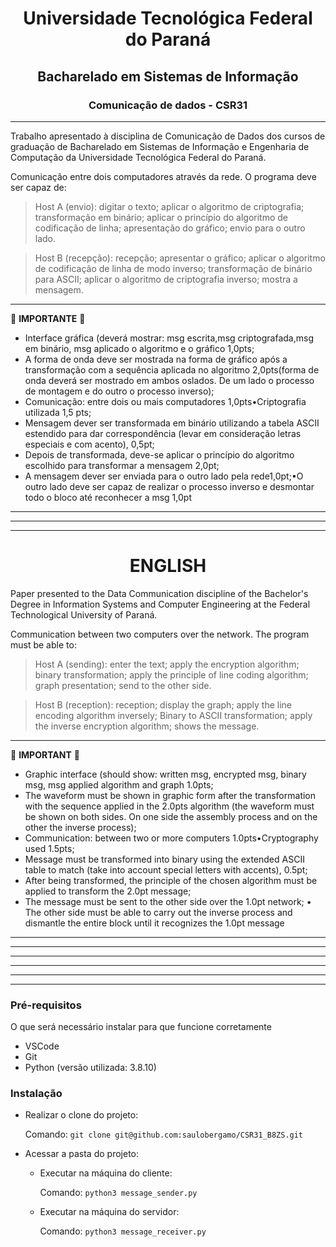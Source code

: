# <center>Universidade Tecnológica Federal do Paraná
## <center>Bacharelado em Sistemas de Informação
### <center>Comunicação de dados - CSR31
___


Trabalho apresentado à disciplina de Comunicação de Dados dos cursos de graduação de Bacharelado em Sistemas de Informação e Engenharia de Computação da Universidade Tecnológica Federal do Paraná.

Comunicação entre dois computadores através da rede. O programa deve ser capaz de:
> Host A (envio): digitar o texto; aplicar o algoritmo de criptografia; transformação em binário; aplicar o princípio do algoritmo de codificação de linha; apresentação do gráfico; envio para o outro lado.

> Host B (recepção): recepção; apresentar o gráfico; aplicar o algoritmo de codificação de linha de modo inverso; transformação de binário para ASCII; aplicar o algoritmo de criptografia inverso; mostra a mensagem.

___
📌 **IMPORTANTE** 📌
- Interface gráfica (deverá mostrar: msg escrita,msg criptografada,msg em binário, msg aplicado o algoritmo e o gráfico 1,0pts;
- A forma de onda deve ser mostrada na forma de gráfico após a transformação com a sequência aplicada no algoritmo 2,0pts(forma de onda deverá ser mostrado em ambos oslados. De um lado o processo de montagem e do outro o processo inverso);
- Comunicação: entre dois ou mais computadores 1,0pts•Criptografia utilizada 1,5 pts;
- Mensagem dever ser transformada em binário utilizando a tabela ASCII estendido para dar correspondência (levar em consideração letras especiais e com acento), 0,5pt;
- Depois de transformada, deve-se aplicar o princípio do algoritmo escolhido para transformar a mensagem 2,0pt;
- A mensagem dever ser enviada para o outro lado pela rede1,0pt;•O outro lado deve ser capaz de realizar o processo inverso e desmontar todo o bloco até reconhecer a msg 1,0pt


***
---
___
# <CENTER>ENGLISH
Paper presented to the Data Communication discipline of the Bachelor's Degree in Information Systems and Computer Engineering at the Federal Technological University of Paraná.

Communication between two computers over the network. The program must be able to:
> Host A (sending): enter the text; apply the encryption algorithm; binary transformation; apply the principle of line coding algorithm; graph presentation; send to the other side.

> Host B (reception): reception; display the graph; apply the line encoding algorithm inversely; Binary to ASCII transformation; apply the inverse encryption algorithm; shows the message.

___
📌 **IMPORTANT** 📌
- Graphic interface (should show: written msg, encrypted msg, binary msg, msg applied algorithm and graph 1.0pts;
- The waveform must be shown in graphic form after the transformation with the sequence applied in the 2.0pts algorithm (the waveform must be shown on both sides. On one side the assembly process and on the other the inverse process);
- Communication: between two or more computers 1.0pts•Cryptography used 1.5pts;
- Message must be transformed into binary using the extended ASCII table to match (take into account special letters with accents), 0.5pt;
- After being transformed, the principle of the chosen algorithm must be applied to transform the 2.0pt message;
- The message must be sent to the other side over the 1.0pt network; • The other side must be able to carry out the inverse process and dismantle the entire block until it recognizes the 1.0pt message

***
---
___

***
---
___

### Pré-requisitos

O que será necessário instalar para que funcione corretamente

- VSCode
- Git
- Python (versão utilizada: 3.8.10)


### Instalação


- Realizar o clone do projeto:

  Comando: ```git clone git@github.com:saulobergamo/CSR31_B8ZS.git```

- Acessar a pasta do projeto:

  - Executar na máquina do cliente:

    Comando: ```python3 message_sender.py```

  - Executar na máquina do servidor:

    Comando: ```python3 message_receiver.py```


